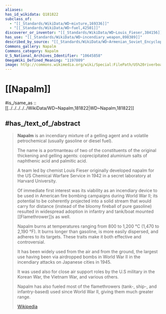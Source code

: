 ```yaml
---
aliases:
has_id_wikidata: Q181822
subclass_of:
  - "[[_Standards/WikiData/WD~mixture,169336]]"
  - "[[_Standards/WikiData/WD~fuel,42501]]"
discoverer_or_inventor: "[[_Standards/WikiData/WD~Louis_Fieser,384156]]"
has_use: "[[_Standards/WikiData/WD~incendiary_weapon,898389]]"
described_by_source: "[[_Standards/WikiData/WD~Armenian_Soviet_Encyclopedia,_vol._8,124737635]]"
Commons_gallery: Napalm
Commons_category: Napalm
U_S_National_Archives_Identifier: "10645858"
OmegaWiki_Defined_Meaning: "1197809"
image: http://commons.wikimedia.org/wiki/Special:FilePath/US%20riverboat%20using%20napalm%20in%20Vietnam.jpg
---
```


# [[Napalm]] 

#is_/same_as :: [[../../../../../WikiData/WD~Napalm,181822|WD~Napalm,181822]] 

## #has_/text_of_/abstract 

> **Napalm** is an incendiary mixture of a gelling agent 
> and a volatile petrochemical (usually gasoline or diesel fuel). 
> 
> The name is a portmanteau of two of the constituents of the original thickening and gelling agents: 
> coprecipitated aluminium salts of naphthenic acid and palmitic acid. 
> 
> A team led by chemist Louis Fieser originally developed napalm 
> for the US Chemical Warfare Service in 1942 in a secret laboratory at Harvard University. 
> 
> Of immediate first interest was its viability as an incendiary device 
> to be used in American fire bombing campaigns during World War II; 
> its potential to be coherently projected into a solid stream that would carry for distance 
> (instead of the bloomy fireball of pure gasoline) 
> resulted in widespread adoption in infantry and tank/boat mounted [[Flamethrower]]s as well.
>
> Napalm burns at temperatures ranging from 800 to 1,200 °C (1,470 to 2,190 °F). 
> It burns longer than gasoline, is more easily dispersed, and adheres to its targets. 
> These traits make it both effective and controversial. 
> 
> It has been widely used from the air and from the ground, 
> the largest use having been via airdropped bombs in World War II 
> in the incendiary attacks on Japanese cities in 1945. 
> 
> It was used also for close air support roles by the U.S military 
> in the Korean War, the Vietnam War, and various others. 
> 
> Napalm has also fueled most of the flamethrowers (tank-, ship-, and infantry-based) 
> used since World War II, giving them much greater range.
>
> [Wikipedia](https://en.wikipedia.org/wiki/Napalm) 

